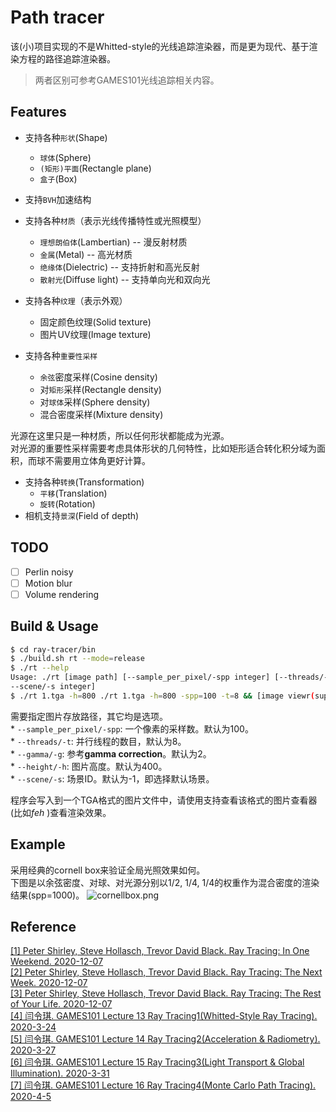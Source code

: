 # Path tracer
该(小)项目实现的不是Whitted-style的光线追踪渲染器，而是更为现代、基于渲染方程的路径追踪渲染器。
> 两者区别可参考GAMES101光线追踪相关内容。

## Features
* 支持各种`形状`(Shape)
  * `球体`(Sphere)
  * `(矩形)平面`(Rectangle plane)
  * `盒子`(Box)
* 支持`BVH`加速结构
* 支持各种`材质`（表示光线传播特性或光照模型）
  * `理想朗伯体`(Lambertian) -- 漫反射材质
  * `金属`(Metal) -- 高光材质
  * `绝缘体`(Dielectric) -- 支持折射和高光反射
  * `散射光`(Diffuse light) -- 支持单向光和双向光
* 支持各种`纹理`（表示外观）
  * 固定颜色纹理(Solid texture)
  * 图片UV纹理(Image texture)

* 支持各种`重要性采样`
  * `余弦`密度采样(Cosine density)
  * 对`矩形`采样(Rectangle density)
  * 对`球体`采样(Sphere density)
  * 混合密度采样(Mixture density)

光源在这里只是一种材质，所以任何形状都能成为光源。
<br>对光源的重要性采样需要考虑具体形状的几何特性，比如矩形适合转化积分域为面积，而球不需要用立体角更好计算。

* 支持各种`转换`(Transformation)
  * `平移`(Translation)
  * `旋转`(Rotation)
* 相机支持`景深`(Field of depth)

## TODO
- [ ] Perlin noisy
- [ ] Motion blur
- [ ] Volume rendering

## Build & Usage
```bash
$ cd ray-tracer/bin
$ ./build.sh rt --mode=release
$ ./rt --help
Usage: ./rt [image path] [--sample_per_pixel/-spp integer] [--threads/-t integer] [--gamma/-g integer] [--height/-h integer] [
--scene/-s integer]
$ ./rt 1.tga -h=800 ./rt 1.tga -h=800 -spp=100 -t=8 && [image viewr(support *.tga format)] 1.tga
```
需要指定图片存放路径，其它均是选项。
<br>* `--sample_per_pixel/-spp`: 一个像素的采样数。默认为100。
<br>* `--threads/-t`: 并行线程的数目，默认为8。
<br>* `--gamma/-g`: 参考**gamma correction**。默认为2。
<br>* `--height/-h`: 图片高度。默认为400。
<br>* `--scene/-s`: 场景ID。默认为-1，即选择默认场景。

程序会写入到一个TGA格式的图片文件中，请使用支持查看该格式的图片查看器(比如*feh* )查看渲染效果。

## Example
采用经典的cornell box来验证全局光照效果如何。
<br>下图是以余弦密度、对球、对光源分别以1/2, 1/4, 1/4的权重作为混合密度的渲染结果(spp=1000)。
![cornellbox.png](https://s2.loli.net/2023/01/30/pgZXUAFoscPGD5i.png)

## Reference
 [[1] Peter Shirley, Steve Hollasch, Trevor David Black. Ray Tracing: In One Weekend. 2020-12-07 ](https://raytracing.github.io/books/RayTracingInOneWeekend.html)
<br>[[2] Peter Shirley, Steve Hollasch, Trevor David Black. Ray Tracing: The Next Week. 2020-12-07 ](https://raytracing.github.io/books/RayTracingTheNextWeek.html)
<br>[[3] Peter Shirley, Steve Hollasch, Trevor David Black. Ray Tracing: The Rest of Your Life. 2020-12-07 ](https://raytracing.github.io/books/RayTracingTheRestOfYourLife.html)
<br>[[4] 闫令琪. GAMES101 Lecture 13 Ray Tracing1(Whitted-Style Ray Tracing). 2020-3-24](https://sites.cs.ucsb.edu/~lingqi/teaching/resources/GAMES101_Lecture_13.pdf)
<br>[[5] 闫令琪. GAMES101 Lecture 14 Ray Tracing2(Acceleration & Radiometry). 2020-3-27](https://sites.cs.ucsb.edu/~lingqi/teaching/resources/GAMES101_Lecture_14.pdf)
<br>[[6] 闫令琪. GAMES101 Lecture 15 Ray Tracing3(Light Transport & Global Illumination). 2020-3-31](https://sites.cs.ucsb.edu/~lingqi/teaching/resources/GAMES101_Lecture_15.pdf)
<br>[[7] 闫令琪. GAMES101 Lecture 16 Ray Tracing4(Monte Carlo Path Tracing). 2020-4-5](https://sites.cs.ucsb.edu/~lingqi/teaching/resources/GAMES101_Lecture_16.pdf)
